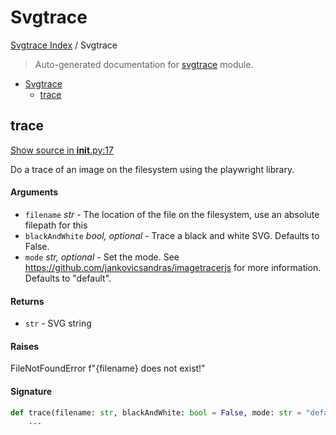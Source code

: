 # Svgtrace

[Svgtrace Index](../README.md#svgtrace-index) /
Svgtrace

> Auto-generated documentation for [svgtrace](../../../svgtrace/__init__.py) module.

- [Svgtrace](#svgtrace)
  - [trace](#trace)

## trace

[Show source in __init__.py:17](../../../svgtrace/__init__.py#L17)

Do a trace of an image on the filesystem using the playwright library.

#### Arguments

- `filename` *str* - The location of the file on the filesystem, use an
absolute filepath for this
- `blackAndWhite` *bool, optional* - Trace a black and white SVG. Defaults to False.
- `mode` *str, optional* - Set the mode. See https://github.com/jankovicsandras/imagetracerjs
for more information. Defaults to "default".

#### Returns

- `str` - SVG string

#### Raises

FileNotFoundError f"{filename} does not exist!"

#### Signature

```python
def trace(filename: str, blackAndWhite: bool = False, mode: str = "default") -> str:
    ...
```


